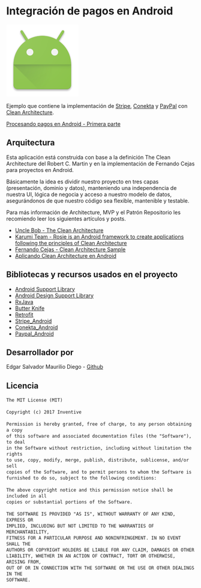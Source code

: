 # Integración de pagos en Android
 
![Icon Urbvan](./app/src/main/res/mipmap-xxxhdpi/ic_launcher.png)

Ejemplo que contiene la implementación de [Stripe][stripe], [Conekta][conekta] y [PayPal][paypal] con [Clean Architecture][clean_architecture].

[clean_architecture]: https://8thlight.com/blog/uncle-bob/2012/08/13/the-clean-architecture.html
[stripe]: https://stripe.com/es
[conekta]: https://www.conekta.io/es
[paypal]: https://developer.paypal.com/

[Procesando pagos en Android - Primera parte](https://blog.inventivehack.com/procesando-pagos-en-android/)

## Arquitectura

Esta aplicación está construida con base a la definición The Clean Architecture del Robert C. Martin y en la implementación de Fernando Cejas para proyectos en Android.

Básicamente la idea es dividir nuestro proyecto en tres capas (presentación, dominio y datos), manteniendo una independencia de nuestra UI, lógica de negocia y acceso a nuestro modelo de datos, asegurándonos de que nuestro código sea flexible, mantenible y testable.

Para más información de Architecture, MVP y el Patrón Repositorio les recomiendo leer los siguientes artículos y posts.

 * [Uncle Bob - The Clean Architecture](https://blog.8thlight.com/uncle-bob/2012/08/13/the-clean-architecture.html)
 * [Karumi Team - Rosie is an Android framework to create applications following the principles of Clean Architecture](https://github.com/Karumi/Rosie)
 * [Fernando Cejas - Clean Architecture Sample](https://github.com/android10/Android-CleanArchitecture)
 * [Aplicando Clean Architecture en Android](http://erikcaffrey.github.io/2016/01/28/clean-architecture/)

## Bibliotecas y recursos usados en el proyecto
* [Android Support Library](https://developer.android.com/topic/libraries/support-library/index.html)
* [Android Design Support Library](https://developer.android.com/topic/libraries/support-library/index.html)
* [RxJava](https://github.com/ReactiveX/RxJava)
* [Butter Knife](http://jakewharton.github.io/butterknife/)
* [Retrofit](https://square.github.io/retrofit/)
* [Stripe_Android](https://github.com/stripe/stripe-android)
* [Conekta_Android](https://www.conekta.io/es/docs/referencias/conekta-android)
* [Paypal_Android](https://github.com/paypal/PayPal-Android-SDK)

## Desarrollador por

Edgar Salvador Maurilio Diego - [Github](https://github.com/salvadormaurilio/)

## Licencia

```
The MIT License (MIT)

Copyright (c) 2017 Inventive

Permission is hereby granted, free of charge, to any person obtaining a copy
of this software and associated documentation files (the "Software"), to deal
in the Software without restriction, including without limitation the rights
to use, copy, modify, merge, publish, distribute, sublicense, and/or sell
copies of the Software, and to permit persons to whom the Software is
furnished to do so, subject to the following conditions:

The above copyright notice and this permission notice shall be included in all
copies or substantial portions of the Software.

THE SOFTWARE IS PROVIDED "AS IS", WITHOUT WARRANTY OF ANY KIND, EXPRESS OR
IMPLIED, INCLUDING BUT NOT LIMITED TO THE WARRANTIES OF MERCHANTABILITY,
FITNESS FOR A PARTICULAR PURPOSE AND NONINFRINGEMENT. IN NO EVENT SHALL THE
AUTHORS OR COPYRIGHT HOLDERS BE LIABLE FOR ANY CLAIM, DAMAGES OR OTHER
LIABILITY, WHETHER IN AN ACTION OF CONTRACT, TORT OR OTHERWISE, ARISING FROM,
OUT OF OR IN CONNECTION WITH THE SOFTWARE OR THE USE OR OTHER DEALINGS IN THE
SOFTWARE.
```











